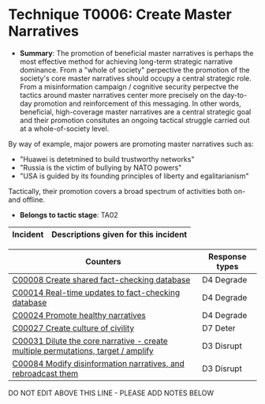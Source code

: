# Technique T0006: Create Master Narratives

* **Summary**: The promotion of beneficial master narratives is perhaps the most effective method for achieving long-term strategic narrative dominance. From a "whole of society" perpective the promotion of the society's core master narratives should occupy a central strategic role. From a misinformation campaign / cognitive security perpectve the tactics around master narratives center more precisely on the day-to-day promotion and reinforcement of this messaging. In other words, beneficial, high-coverage master narratives are a central strategic goal and their promotion consitutes an ongoing tactical struggle carried out at a whole-of-society level. 

By way of example, major powers are promoting master narratives such as:
* "Huawei is detetmined to build trustworthy networks"
* "Russia is the victim of bullying by NATO powers"
* "USA is guided by its founding principles of liberty and egalitarianism"

Tactically, their promotion covers a broad spectrum of activities both on- and offline.

* **Belongs to tactic stage**: TA02


| Incident | Descriptions given for this incident |
| -------- | -------------------- |



| Counters | Response types |
| -------- | -------------- |
| [C00008 Create shared fact-checking database](../counters/C00008.md) | D4 Degrade |
| [C00014 Real-time updates to fact-checking database](../counters/C00014.md) | D4 Degrade |
| [C00024 Promote healthy narratives](../counters/C00024.md) | D4 Degrade |
| [C00027 Create culture of civility](../counters/C00027.md) | D7 Deter |
| [C00031 Dilute the core narrative - create multiple permutations, target / amplify](../counters/C00031.md) | D3 Disrupt |
| [C00084 Modify disinformation narratives, and rebroadcast them](../counters/C00084.md) | D3 Disrupt |


DO NOT EDIT ABOVE THIS LINE - PLEASE ADD NOTES BELOW